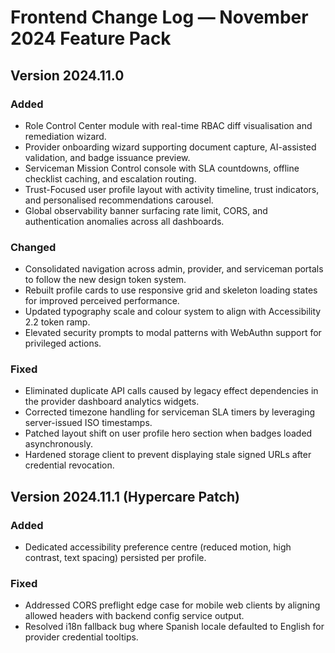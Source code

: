# Frontend Change Log — November 2024 Feature Pack

## Version 2024.11.0
### Added
- Role Control Center module with real-time RBAC diff visualisation and remediation wizard.
- Provider onboarding wizard supporting document capture, AI-assisted validation, and badge issuance preview.
- Serviceman Mission Control console with SLA countdowns, offline checklist caching, and escalation routing.
- Trust-Focused user profile layout with activity timeline, trust indicators, and personalised recommendations carousel.
- Global observability banner surfacing rate limit, CORS, and authentication anomalies across all dashboards.

### Changed
- Consolidated navigation across admin, provider, and serviceman portals to follow the new design token system.
- Rebuilt profile cards to use responsive grid and skeleton loading states for improved perceived performance.
- Updated typography scale and colour system to align with Accessibility 2.2 token ramp.
- Elevated security prompts to modal patterns with WebAuthn support for privileged actions.

### Fixed
- Eliminated duplicate API calls caused by legacy effect dependencies in the provider dashboard analytics widgets.
- Corrected timezone handling for serviceman SLA timers by leveraging server-issued ISO timestamps.
- Patched layout shift on user profile hero section when badges loaded asynchronously.
- Hardened storage client to prevent displaying stale signed URLs after credential revocation.

## Version 2024.11.1 (Hypercare Patch)
### Added
- Dedicated accessibility preference centre (reduced motion, high contrast, text spacing) persisted per profile.

### Fixed
- Addressed CORS preflight edge case for mobile web clients by aligning allowed headers with backend config service output.
- Resolved i18n fallback bug where Spanish locale defaulted to English for provider credential tooltips.
